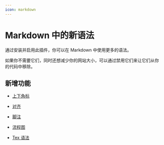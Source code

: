 ```yaml
---
icon: markdown
---
```


# Markdown 中的新语法

通过安装并启用此插件，你可以在 Markdown 中使用更多的语法。

如果你不需要它们，同时还想减少你的网站大小，可以通过禁用它们来让它们从你的代码中移除。

## 新增功能

- [上下角标](sup-sub.md)

- [对齐](align.md)

- [脚注](footnote.md)

- [流程图](flowchart.md)

- [Tex 语法](tex.md)
